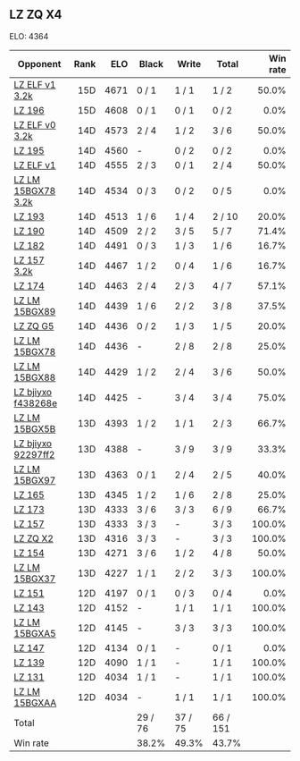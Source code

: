 ## LZ ZQ X4 ##

ELO: 4364

Opponent | Rank | ELO | Black | Write | Total | Win rate
---------|-----:|----:|-------|-------|-------|-------:
[LZ ELF v1 3.2k](LZ%20ELF%20v1%203.2k.md) | 15D | 4671 | 0 / 1 | 1 / 1 | 1 / 2 | 50.0%
[LZ 196](LZ%20196.md) | 15D | 4608 | 0 / 1 | 0 / 1 | 0 / 2 | 0.0%
[LZ ELF v0 3.2k](LZ%20ELF%20v0%203.2k.md) | 14D | 4573 | 2 / 4 | 1 / 2 | 3 / 6 | 50.0%
[LZ 195](LZ%20195.md) | 14D | 4560 | - | 0 / 2 | 0 / 2 | 0.0%
[LZ ELF v1](LZ%20ELF%20v1.md) | 14D | 4555 | 2 / 3 | 0 / 1 | 2 / 4 | 50.0%
[LZ LM 15BGX78 3.2k](LZ%20LM%2015BGX78%203.2k.md) | 14D | 4534 | 0 / 3 | 0 / 2 | 0 / 5 | 0.0%
[LZ 193](LZ%20193.md) | 14D | 4513 | 1 / 6 | 1 / 4 | 2 / 10 | 20.0%
[LZ 190](LZ%20190.md) | 14D | 4509 | 2 / 2 | 3 / 5 | 5 / 7 | 71.4%
[LZ 182](LZ%20182.md) | 14D | 4491 | 0 / 3 | 1 / 3 | 1 / 6 | 16.7%
[LZ 157 3.2k](LZ%20157%203.2k.md) | 14D | 4467 | 1 / 2 | 0 / 4 | 1 / 6 | 16.7%
[LZ 174](LZ%20174.md) | 14D | 4463 | 2 / 4 | 2 / 3 | 4 / 7 | 57.1%
[LZ LM 15BGX89](LZ%20LM%2015BGX89.md) | 14D | 4439 | 1 / 6 | 2 / 2 | 3 / 8 | 37.5%
[LZ ZQ G5](LZ%20ZQ%20G5.md) | 14D | 4436 | 0 / 2 | 1 / 3 | 1 / 5 | 20.0%
[LZ LM 15BGX78](LZ%20LM%2015BGX78.md) | 14D | 4436 | - | 2 / 8 | 2 / 8 | 25.0%
[LZ LM 15BGX88](LZ%20LM%2015BGX88.md) | 14D | 4429 | 1 / 2 | 2 / 4 | 3 / 6 | 50.0%
[LZ bjiyxo f438268e](LZ%20bjiyxo%20f438268e.md) | 14D | 4425 | - | 3 / 4 | 3 / 4 | 75.0%
[LZ LM 15BGX5B](LZ%20LM%2015BGX5B.md) | 13D | 4393 | 1 / 2 | 1 / 1 | 2 / 3 | 66.7%
[LZ bjiyxo 92297ff2](LZ%20bjiyxo%2092297ff2.md) | 13D | 4388 | - | 3 / 9 | 3 / 9 | 33.3%
[LZ LM 15BGX97](LZ%20LM%2015BGX97.md) | 13D | 4363 | 0 / 1 | 2 / 4 | 2 / 5 | 40.0%
[LZ 165](LZ%20165.md) | 13D | 4345 | 1 / 2 | 1 / 6 | 2 / 8 | 25.0%
[LZ 173](LZ%20173.md) | 13D | 4333 | 3 / 6 | 3 / 3 | 6 / 9 | 66.7%
[LZ 157](LZ%20157.md) | 13D | 4333 | 3 / 3 | - | 3 / 3 | 100.0%
[LZ ZQ X2](LZ%20ZQ%20X2.md) | 13D | 4316 | 3 / 3 | - | 3 / 3 | 100.0%
[LZ 154](LZ%20154.md) | 13D | 4271 | 3 / 6 | 1 / 2 | 4 / 8 | 50.0%
[LZ LM 15BGX37](LZ%20LM%2015BGX37.md) | 13D | 4227 | 1 / 1 | 2 / 2 | 3 / 3 | 100.0%
[LZ 151](LZ%20151.md) | 12D | 4197 | 0 / 1 | 0 / 3 | 0 / 4 | 0.0%
[LZ 143](LZ%20143.md) | 12D | 4152 | - | 1 / 1 | 1 / 1 | 100.0%
[LZ LM 15BGXA5](LZ%20LM%2015BGXA5.md) | 12D | 4145 | - | 3 / 3 | 3 / 3 | 100.0%
[LZ 147](LZ%20147.md) | 12D | 4134 | 0 / 1 | - | 0 / 1 | 0.0%
[LZ 139](LZ%20139.md) | 12D | 4090 | 1 / 1 | - | 1 / 1 | 100.0%
[LZ 131](LZ%20131.md) | 12D | 4034 | 1 / 1 | - | 1 / 1 | 100.0%
[LZ LM 15BGXAA](LZ%20LM%2015BGXAA.md) | 12D | 4034 | - | 1 / 1 | 1 / 1 | 100.0%
Total | | | 29 / 76 | 37 / 75 | 66 / 151 | 
Win rate| | | 38.2% | 49.3% | 43.7% | 

